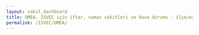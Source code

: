 ```yaml
---
layout: vakit_dashboard
title: UMEA, ISVEC için iftar, namaz vakitleri ve hava durumu - ilçe/eyalet seç
permalink: /ISVEC/UMEA/
---
```


<script type="text/javascript">
  var GLOBAL_COUNTRY = 'ISVEC';
  var GLOBAL_CITY = 'UMEA';
  var GLOBAL_STATE = '';
  var lat = 72;
  var lon = 21;
</script>

